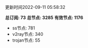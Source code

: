 更新时间2022-09-11 05:58:32

**总订阅: 73**
**总节点: 3285**
**有效节点: 1176**
- ss节点: 781
- v2ray节点: 340
- trojan节点: 55
